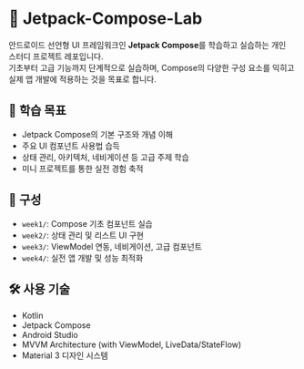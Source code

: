 # 📱 Jetpack-Compose-Lab

안드로이드 선언형 UI 프레임워크인 **Jetpack Compose**를 학습하고 실습하는 개인 스터디 프로젝트 레포입니다.  
기초부터 고급 기능까지 단계적으로 실습하며, Compose의 다양한 구성 요소를 익히고 실제 앱 개발에 적용하는 것을 목표로 합니다.

## 📌 학습 목표

- Jetpack Compose의 기본 구조와 개념 이해
- 주요 UI 컴포넌트 사용법 습득
- 상태 관리, 아키텍처, 네비게이션 등 고급 주제 학습
- 미니 프로젝트를 통한 실전 경험 축적

## 📂 구성

- `week1/`: Compose 기초 컴포넌트 실습
- `week2/`: 상태 관리 및 리스트 UI 구현
- `week3/`: ViewModel 연동, 네비게이션, 고급 컴포넌트
- `week4/`: 실전 앱 개발 및 성능 최적화

## 🛠️ 사용 기술

- Kotlin
- Jetpack Compose
- Android Studio
- MVVM Architecture (with ViewModel, LiveData/StateFlow)
- Material 3 디자인 시스템
